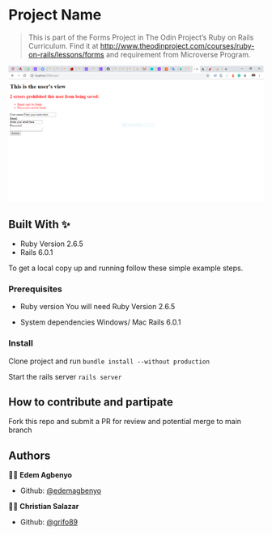 # Project Name

> This is part of the Forms Project in The Odin Project’s Ruby on Rails Curriculum. Find it at http://www.theodinproject.com/courses/ruby-on-rails/lessons/forms and requirement from Microverse Program.

![screenshot](./app_screenshot.PNG)

## Built With ✨

- Ruby Version 2.6.5
- Rails 6.0.1

To get a local copy up and running follow these simple example steps.

### Prerequisites
* Ruby version
You will need Ruby Version 2.6.5

* System dependencies
Windows/ Mac
Rails 6.0.1

### Install
Clone project and run
`bundle install --without production`

 Start the rails server
`rails server`

## How to contribute and partipate
Fork this repo and submit a PR for review and potential merge to main branch



## Authors

👨‍💻 **Edem Agbenyo**

- Github: [@edemagbenyo](https://github.com/edemagbenyo)

👨‍💻 **Christian Salazar**

- Github: [@grifo89](https://github.com/grifo89)
